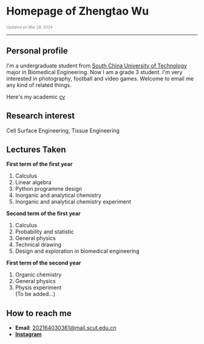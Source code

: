 # Homepage of Zhengtao Wu  

<font color="grey" size=1>Updated on Mar 28, 2024</font>

---------------------------------------------------------------------

## Personal profile

I'm a undergraduate student from [South China University of Technology](www.scut.edu.cn) major in Biomedical Engineering. Now I am a grade 3 student. I'm very interested in photography, football and video games. Welcome to email me any kind of related things.

Here's my academic [cv](cv.pdf, "Last update on Mar 28, 2024")

## Research interest

Cell Surface Engineering, Tissue Engineering

## Lectures Taken

**First term of the first year**  
1. Calculus  
2. Linear algebra  
3. Python programme design  
4. Inorganic and analytical chemistry  
5. Inorganic and analytical chemistry experiment  

**Second term of the first year**  
1. Calculus  
2. Probability and statistic  
3. General physics  
4. Technical drawing  
5. Design and exploration in biomedical engineering  

**First term of the second year**  
1. Organic chemistry  
2. General physics  
3. Physis experiment  
(To be added...)  

## How to reach me

  * **Email**: <202164030361@mail.scut.edu.cn>
  * [**Instagram**](https://www.instagram.com/zhengtao_wu/)
